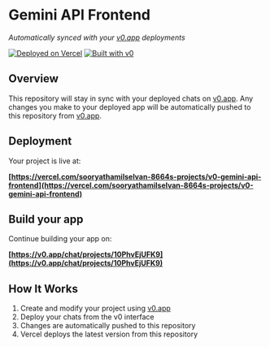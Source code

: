 # Gemini API Frontend

*Automatically synced with your [v0.app](https://v0.app) deployments*

[![Deployed on Vercel](https://img.shields.io/badge/Deployed%20on-Vercel-black?style=for-the-badge&logo=vercel)](https://vercel.com/sooryathamilselvan-8664s-projects/v0-gemini-api-frontend)
[![Built with v0](https://img.shields.io/badge/Built%20with-v0.app-black?style=for-the-badge)](https://v0.app/chat/projects/10PhvEjUFK9)

## Overview

This repository will stay in sync with your deployed chats on [v0.app](https://v0.app).
Any changes you make to your deployed app will be automatically pushed to this repository from [v0.app](https://v0.app).

## Deployment

Your project is live at:

**[https://vercel.com/sooryathamilselvan-8664s-projects/v0-gemini-api-frontend](https://vercel.com/sooryathamilselvan-8664s-projects/v0-gemini-api-frontend)**

## Build your app

Continue building your app on:

**[https://v0.app/chat/projects/10PhvEjUFK9](https://v0.app/chat/projects/10PhvEjUFK9)**

## How It Works

1. Create and modify your project using [v0.app](https://v0.app)
2. Deploy your chats from the v0 interface
3. Changes are automatically pushed to this repository
4. Vercel deploys the latest version from this repository
